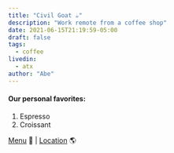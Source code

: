 ```yaml
---
title: "Civil Goat ☕️"
description: "Work remote from a coffee shop"
date: 2021-06-15T21:19:59-05:00
draft: false
tags:
  - coffee
livedin:
  - atx
author: "Abe"
---
```


#### Our personal favorites:

1. Espresso
2. Croissant

[Menu](https://www.civilgoat.com/) 📖  |  [Location](https://maps.app.goo.gl/mpJnFqdSpetvFnfw7) 🌎
